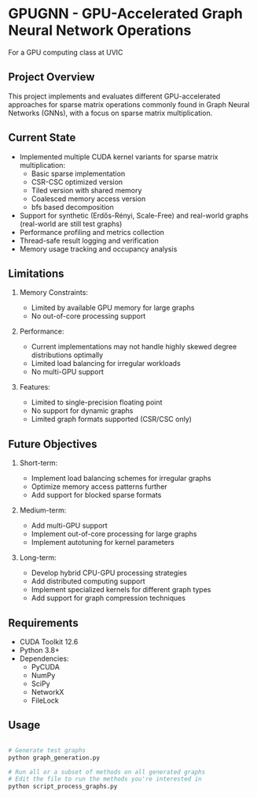 # GPUGNN - GPU-Accelerated Graph Neural Network Operations
For a GPU computing class at UVIC

## Project Overview
This project implements and evaluates different GPU-accelerated approaches for sparse matrix operations commonly found in Graph Neural Networks (GNNs), with a focus on sparse matrix multiplication.


## Current State
- Implemented multiple CUDA kernel variants for sparse matrix multiplication:
  - Basic sparse implementation
  - CSR-CSC optimized version
  - Tiled version with shared memory
  - Coalesced memory access version
  - bfs based decomposition
- Support for synthetic (Erdős-Rényi, Scale-Free) and real-world graphs (real-world are still test graphs)
- Performance profiling and metrics collection
- Thread-safe result logging and verification
- Memory usage tracking and occupancy analysis

## Limitations
1. Memory Constraints:
   - Limited by available GPU memory for large graphs
   - No out-of-core processing support

2. Performance:
   - Current implementations may not handle highly skewed degree distributions optimally
   - Limited load balancing for irregular workloads
   - No multi-GPU support

3. Features:
   - Limited to single-precision floating point
   - No support for dynamic graphs
   - Limited graph formats supported (CSR/CSC only)

## Future Objectives
1. Short-term:
   - Implement load balancing schemes for irregular graphs
   - Optimize memory access patterns further
   - Add support for blocked sparse formats

2. Medium-term:
   - Add multi-GPU support
   - Implement out-of-core processing for large graphs
   - Implement autotuning for kernel parameters

3. Long-term:
   - Develop hybrid CPU-GPU processing strategies
   - Add distributed computing support
   - Implement specialized kernels for different graph types
   - Add support for graph compression techniques

## Requirements
- CUDA Toolkit 12.6
- Python 3.8+
- Dependencies:
  - PyCUDA
  - NumPy
  - SciPy
  - NetworkX
  - FileLock

## Usage
```bash

# Generate test graphs
python graph_generation.py

# Run all or a subset of methods on all generated graphs
# Edit the file to run the methods you're interested in
python script_process_graphs.py